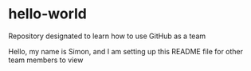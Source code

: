 # hello-world
Repository designated to learn how to use GitHub as a team

Hello, my name is Simon, and I am setting up this README file for other team members to view
